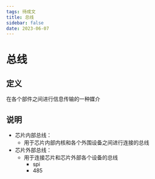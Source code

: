 ```yaml
---
tags: 待成文
title: 总线
sidebar: false
date: 2023-06-07
---
```

# 总线

## 定义

在各个部件之间进行信息传输的一种媒介

## 说明

- 芯片内部总线：
	- 用于芯片内部内核和各个外围设备之间进行连接的总线
- 芯片外部总线：
	- 用于连接芯片和芯片外部各个设备的总线
		- spi
		- 485
